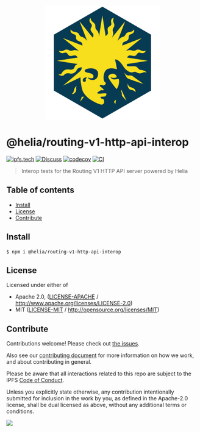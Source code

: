 <p align="center">
  <a href="https://github.com/ipfs/helia" title="Helia">
    <img src="https://raw.githubusercontent.com/ipfs/helia/main/assets/helia.png" alt="Helia logo" width="300" />
  </a>
</p>

# @helia/routing-v1-http-api-interop <!-- omit in toc -->

[![ipfs.tech](https://img.shields.io/badge/project-IPFS-blue.svg?style=flat-square)](https://ipfs.tech)
[![Discuss](https://img.shields.io/discourse/https/discuss.ipfs.tech/posts.svg?style=flat-square)](https://discuss.ipfs.tech)
[![codecov](https://img.shields.io/codecov/c/github/ipfs/helia-routing-v1-http-api.svg?style=flat-square)](https://codecov.io/gh/ipfs/helia-routing-v1-http-api)
[![CI](https://img.shields.io/github/actions/workflow/status/ipfs/helia-routing-v1-http-api/js-test-and-release.yml?branch=main\&style=flat-square)](https://github.com/ipfs/helia-routing-v1-http-api/actions/workflows/js-test-and-release.yml?query=branch%3Amain)

> Interop tests for the Routing V1 HTTP API server powered by Helia

## Table of contents <!-- omit in toc -->

- [Install](#install)
- [License](#license)
- [Contribute](#contribute)

## Install

```console
$ npm i @helia/routing-v1-http-api-interop
```

## License

Licensed under either of

- Apache 2.0, ([LICENSE-APACHE](LICENSE-APACHE) / <http://www.apache.org/licenses/LICENSE-2.0>)
- MIT ([LICENSE-MIT](LICENSE-MIT) / <http://opensource.org/licenses/MIT>)

## Contribute

Contributions welcome! Please check out [the issues](https://github.com/ipfs/helia-routing-v1-http-api/issues).

Also see our [contributing document](https://github.com/ipfs/community/blob/master/CONTRIBUTING_JS.md) for more information on how we work, and about contributing in general.

Please be aware that all interactions related to this repo are subject to the IPFS [Code of Conduct](https://github.com/ipfs/community/blob/master/code-of-conduct.md).

Unless you explicitly state otherwise, any contribution intentionally submitted for inclusion in the work by you, as defined in the Apache-2.0 license, shall be dual licensed as above, without any additional terms or conditions.

[![](https://cdn.rawgit.com/jbenet/contribute-ipfs-gif/master/img/contribute.gif)](https://github.com/ipfs/community/blob/master/CONTRIBUTING.md)

